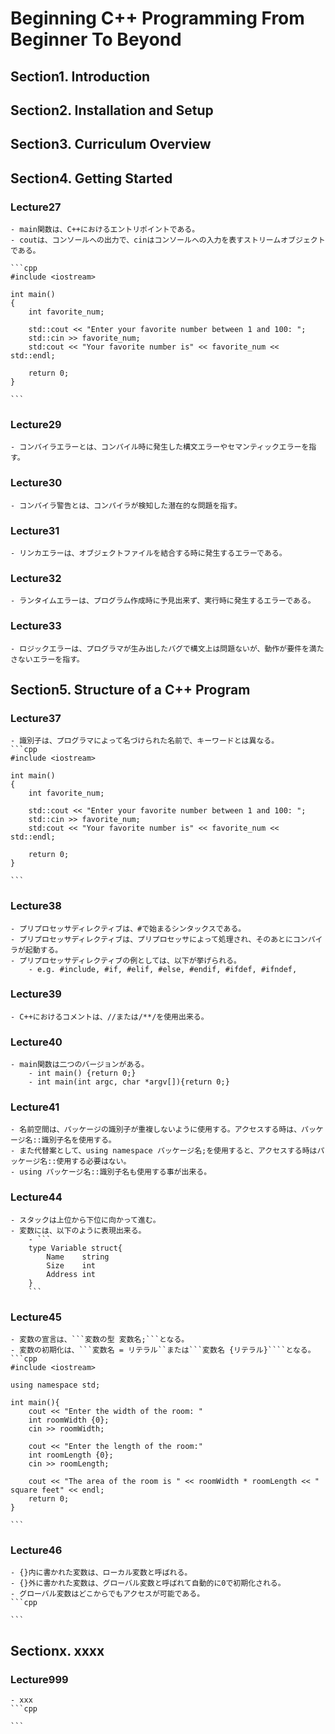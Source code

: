 # Beginning C++ Programming From Beginner To Beyond

## Section1. Introduction

## Section2. Installation and Setup

## Section3. Curriculum Overview

## Section4. Getting Started
### **Lecture27**
    - main関数は、C++におけるエントリポイントである。
    - coutは、コンソールへの出力で、cinはコンソールへの入力を表すストリームオブジェクトである。

    ```cpp
    #include <iostream>

    int main()
    {
        int favorite_num;

        std::cout << "Enter your favorite number between 1 and 100: ";
        std::cin >> favorite_num;
        std:cout << "Your favorite number is" << favorite_num << std::endl;

        return 0;
    }
    
    ```
### Lecture29
    - コンパイラエラーとは、コンパイル時に発生した構文エラーやセマンティックエラーを指す。

### Lecture30
    - コンパイラ警告とは、コンパイラが検知した潜在的な問題を指す。

### Lecture31
    - リンカエラーは、オブジェクトファイルを結合する時に発生するエラーである。


### Lecture32
    - ランタイムエラーは、プログラム作成時に予見出来ず、実行時に発生するエラーである。

### Lecture33
    - ロジックエラーは、プログラマが生み出したバグで構文上は問題ないが、動作が要件を満たさないエラーを指す。

## Section5. Structure of a C++ Program

### Lecture37
    - 識別子は、プログラマによって名づけられた名前で、キーワードとは異なる。
    ```cpp
    #include <iostream>

    int main()
    {
        int favorite_num;

        std::cout << "Enter your favorite number between 1 and 100: ";
        std::cin >> favorite_num;
        std:cout << "Your favorite number is" << favorite_num << std::endl;

        return 0;
    }
    
    ```

### Lecture38
    - プリプロセッサディレクティブは、#で始まるシンタックスである。
    - プリプロセッサディレクティブは、プリプロセッサによって処理され、そのあとにコンパイラが起動する。
    - プリプロセッサディレクティブの例としては、以下が挙げられる。
        - e.g. #include, #if, #elif, #else, #endif, #ifdef, #ifndef, 

### Lecture39
    - C++におけるコメントは、//または/**/を使用出来る。

### Lecture40
    - main関数は二つのバージョンがある。
        - int main() {return 0;}
        - int main(int argc, char *argv[]){return 0;}

### Lecture41
    - 名前空間は、パッケージの識別子が重複しないように使用する。アクセスする時は、パッケージ名::識別子名を使用する。
    - また代替案として、using namespace パッケージ名;を使用すると、アクセスする時はパッケージ名::使用する必要はない。
    - using パッケージ名::識別子名も使用する事が出来る。

### Lecture44
    - スタックは上位から下位に向かって進む。
    - 変数には、以下のように表現出来る。
        - ```
        type Variable struct{
            Name    string
            Size    int
            Address int
        }
        ```

### Lecture45
    - 変数の宣言は、```変数の型 変数名;```となる。
    - 変数の初期化は、```変数名 = リテラル``または```変数名 {リテラル}````となる。
    ```cpp
    #include <iostream>

    using namespace std;

    int main(){
        cout << "Enter the width of the room: "
        int roomWidth {0};
        cin >> roomWidth;

        cout << "Enter the length of the room:"
        int roomLength {0};
        cin >> roomLength;

        cout << "The area of the room is " << roomWidth * roomLength << " square feet" << endl;
        return 0;
    }
    
    ```

### Lecture46
    - {}内に書かれた変数は、ローカル変数と呼ばれる。
    - {}外に書かれた変数は、グローバル変数と呼ばれて自動的に0で初期化される。
    - グローバル変数はどこからでもアクセスが可能である。
    ```cpp
    
    ```

## Sectionx. xxxx
### Lecture999
    - xxx
    ```cpp
    
    ```